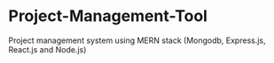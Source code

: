 # Project-Management-Tool
Project management system using MERN stack (Mongodb, Express.js, React.js and Node.js)
